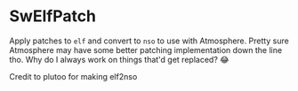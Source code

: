 # SwElfPatch
Apply patches to `elf` and convert to `nso` to use with Atmosphere.
Pretty sure Atmosphere may have some better patching implementation down the line tho.
Why do I always work on things that'd get replaced? 😂

Credit to plutoo for making elf2nso
